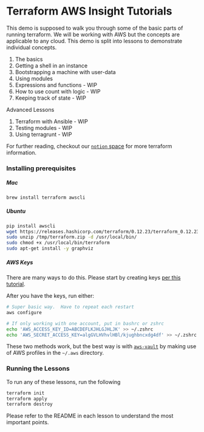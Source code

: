 # Terraform AWS Insight Tutorials 

This demo is supposed to walk you through some of the basic parts of running terraform.  We will be working with AWS but
 the concepts are applicable to any cloud. This demo is split into lessons to demonstrate individual concepts. 
 
1. The basics
1. Getting a shell in an instance 
1. Bootstrapping a machine with user-data 
1. Using modules
1. Expressions and functions - WIP
1. How to use count with logic - WIP 
1. Keeping track of state - WIP

Advanced Lessons
1. Terraform with Ansible - WIP
1. Testing modules - WIP
1. Using terragrunt - WIP 

For further reading, checkout our [`notion` space](https://www.notion.so/insightx/terraform-4b79a86691664674a0dd946e0363725d) for more terraform information. 

### Installing prerequisites 

##### Mac
```bash
brew install terraform awscli 
```

##### Ubuntu
```bash
pip install awscli 
wget https://releases.hashicorp.com/terraform/0.12.23/terraform_0.12.23_linux_amd64.zip -O /tmp/terraform.zip 
sudo unzip /tmp/terraform.zip -d /usr/local/bin/
sudo chmod +x /usr/local/bin/terraform
sudo apt-get install -y graphviz
```

##### AWS Keys 
There are many ways to do this. Please start by creating keys [per this tutorial](https://www.notion.so/insightx/AWS-Keys-Tutorial-175fa12e9b5b43509235a97fca275653). 

After you have the keys, run either:
```bash
# Super basic way.  Have to repeat each restart 
aws configure 
```

```bash
# If only working with one account, put in bashrc or zshrc 
echo 'AWS_ACCESS_KEY_ID=ABCDEFLKJHLGJHLJK' >> ~/.zshrc 
echo 'AWS_SECRET_ACCESS_KEY=algGVLHVhvlHBl/kjughbncxdg4df' >> ~/.zshrc 
```

These two methods work, but the best way is with [`aws-vault`](https://github.com/99designs/aws-vault) by making use of 
AWS profiles in the `~/.aws` directory.  
 

### Running the Lessons 

To run any of these lessons, run the following 
```bash
terraform init
terraform apply
terraform destroy
```

Please refer to the README in each lesson to understand the most important points. 

